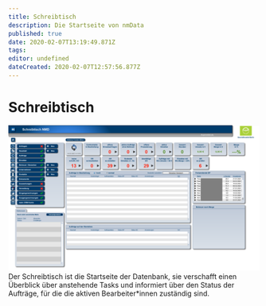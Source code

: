 ```yaml
---
title: Schreibtisch
description: Die Startseite von nmData
published: true
date: 2020-02-07T13:19:49.871Z
tags: 
editor: undefined
dateCreated: 2020-02-07T12:57:56.877Z
---
```


# Schreibtisch
![schreibtisch.png](/schreibtisch.png)
Der Schreibtisch ist die Startseite der Datenbank, sie verschafft einen Überblick über anstehende Tasks und informiert über den Status der Aufträge, für die die aktiven Bearbeiter\*innen zuständig sind. 
